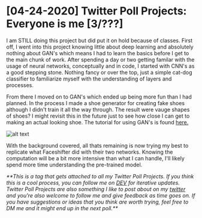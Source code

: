 # [04-24-2020] Twitter Poll Projects: Everyone is me [3/???]
I am STILL doing this project but did put it on hold because of classes. First off, I went into this project knowing little about deep learning and absolutely nothing about GAN's which means I had to learn the basics before I get to the main chunk of work. After spending a day or two getting familar with the usage of neural networks, conceptually and in code, I started with CNN's as a good stepping stone. Nothing fancy or over the top, just a simple cat-dog classifier to familiarize myself with the understanding of layers and processes. 

From there I moved on to GAN's which ended up being more fun than I had planned. In the process I made a shoe generator for creating fake shoes although I didn't train it all the way through. The result were vauge shapes of shoes? I might revisit this in the future just to see how close I can get to making an actual looking shoe. The tutorial for using GAN's is found [here.](https://www.youtube.com/watch?v=Nrsy6vF7rSw)

![alt text](img/jordans_attempt.gif)

With the background covered, all thats remaining is now trying my best to replicate what Faceshifter did with their two networks. Knowing the computation will be a bit more intensive than what I can handle, I'll likely spend more time understanding the pre-trained model.

*\*\*This is a tag that gets attached to all my Twitter Poll Projects. If you think this is a cool process, you can follow me on [DEV](https://dev.to/lacanlale) for iterative updates. Twitter Poll Projects are also something I like to post about on my [twitter](https://twitter.com/frogathan) and you're also welcome to follow me and give feedback as time goes on. If you have suggestions or ideas that you think are worth trying, feel free to DM me and it might end up in the next poll.\*\**